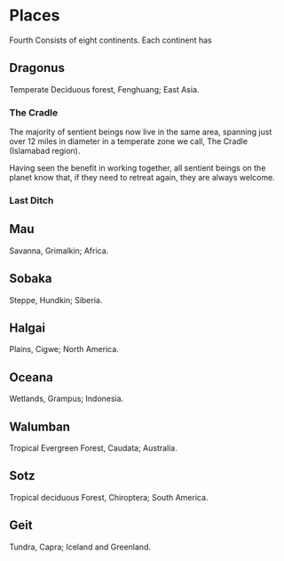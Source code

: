 # Places

Fourth Consists of eight continents. Each continent has 

## Dragonus

Temperate Deciduous forest, Fenghuang; East Asia.

### The Cradle

The majority of sentient beings now live in the same area, spanning just over 12 miles in diameter in a temperate zone we call, The Cradle (Islamabad region).

Having seen the benefit in working together, all sentient beings on the planet know that, if they need to retreat again, they are always welcome.

### Last Ditch

## Mau

Savanna, Grimalkin; Africa.

## Sobaka 

Steppe, Hundkin; Siberia.

## Halgai

Plains, Cigwe; North America.

## Oceana

Wetlands, Grampus; Indonesia.

## Walumban

Tropical Evergreen Forest, Caudata; Australia.
 
## Sotz

Tropical deciduous Forest, Chiroptera; South America.

## Geit

Tundra, Capra; Iceland and Greenland.